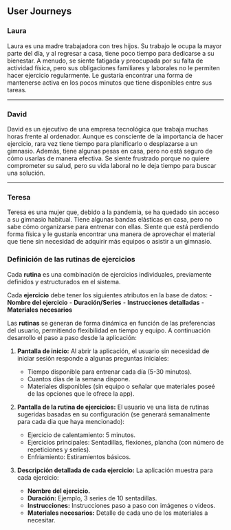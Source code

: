 ## User Journeys

### Laura
Laura es una madre trabajadora con tres hijos. Su trabajo le ocupa la mayor parte del día, y al regresar a casa, tiene poco tiempo para dedicarse a su bienestar. A menudo, se siente fatigada y preocupada por su falta de actividad física, pero sus obligaciones familiares y laborales no le permiten hacer ejercicio regularmente. Le gustaría encontrar una forma de mantenerse activa en los pocos minutos que tiene disponibles entre sus tareas.

---

### David
David es un ejecutivo de una empresa tecnológica que trabaja muchas horas frente al ordenador. Aunque es consciente de la importancia de hacer ejercicio, rara vez tiene tiempo para planificarlo o desplazarse a un gimnasio. Además, tiene algunas pesas en casa, pero no está seguro de cómo usarlas de manera efectiva. Se siente frustrado porque no quiere comprometer su salud, pero su vida laboral no le deja tiempo para buscar una solución.

---

### Teresa
Teresa es una mujer que, debido a la pandemia, se ha quedado sin acceso a su gimnasio habitual. Tiene algunas bandas elásticas en casa, pero no sabe cómo organizarse para entrenar con ellas. Siente que está perdiendo forma física y le gustaría encontrar una manera de aprovechar el material que tiene sin necesidad de adquirir más equipos o asistir a un gimnasio.

### **Definición de las rutinas de ejercicios**

Cada **rutina** es una combinación de ejercicios individuales, previamente definidos y estructurados en el sistema.

Cada **ejercicio** debe tener los siguientes atributos en la base de datos:
    - **Nombre del ejercicio**
    - **Duración/Series**
    - **Instrucciones detalladas**
    - **Materiales necesarios**
    
Las **rutinas** se generan de forma dinámica en función de las preferencias del usuario, permitiendo flexibilidad en tiempo y equipo. A continuación desarrollo el paso a paso desde la aplicación:

1. **Pantalla de inicio:** Al abrir la aplicación, el usuario sin necesidad de iniciar sesión responde a algunas preguntas iniciales:
    - Tiempo disponible para entrenar cada día (5-30 minutos).
    - Cuantos días de la semana dispone.
    - Materiales disponibles (sin equipo o señalar que materiales poseé de las opciones que le ofrece la app).

2. **Pantalla de la rutina de ejercicios:** El usuario ve una lista de rutinas sugeridas basadas en su configuración (se generará semanalmente para cada dia que haya mencionado):
    - Ejercicio de calentamiento: 5 minutos.
    - Ejercicios principales: Sentadillas, flexiones, plancha (con número de repeticiones y series).
    - Enfriamiento: Estiramientos básicos.

3. **Descripción detallada de cada ejercicio:** La aplicación muestra para cada ejercicio:
    - **Nombre del ejercicio.**
    - **Duración:** Ejemplo, 3 series de 10 sentadillas.
    - **Instrucciones:** Instrucciones paso a paso con imágenes o videos.
    - **Materiales necesarios:** Detalle de cada uno de los materiales a necesitar.

